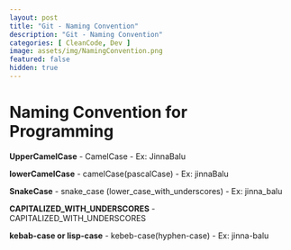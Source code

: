 ```yaml
---
layout: post
title: "Git - Naming Convention"
description: "Git - Naming Convention"
categories: [ CleanCode, Dev ]
image: assets/img/NamingConvention.png
featured: false
hidden: true
---
```



# Naming Convention for Programming

**UpperCamelCase** - CamelCase - Ex: JinnaBalu

**lowerCamelCase** - camelCase(pascalCase) - Ex: jinnaBalu

**SnakeCase** - snake_case (lower_case_with_underscores) - Ex: jinna_balu

**CAPITALIZED_WITH_UNDERSCORES** - CAPITALIZED_WITH_UNDERSCORES

**kebab-case or lisp-case** - kebeb-case(hyphen-case) - Ex: jinna-balu